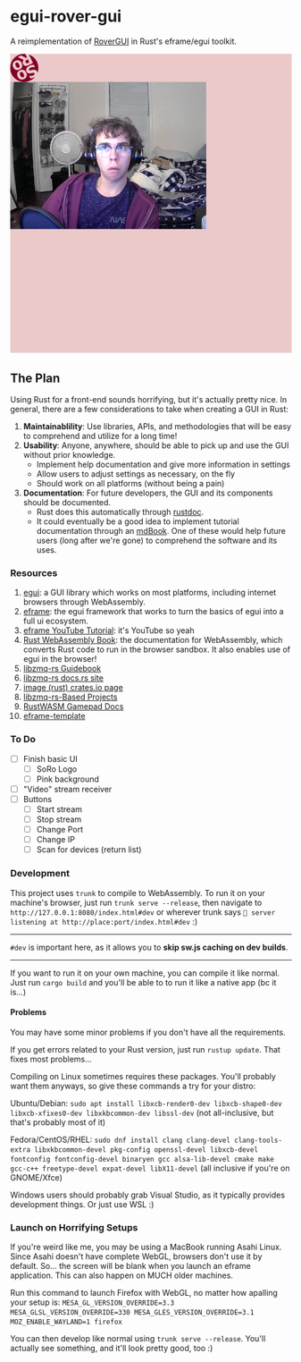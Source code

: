 # egui-rover-gui

A reimplementation of [RoverGUI](https://github.com/ROMANT21/RoverGUI) in Rust's eframe/egui toolkit.

![The perfect image](https://github.com/ROMANT21/RoverGUI/raw/master/coolguy.png)

## The Plan

Using Rust for a front-end sounds horrifying, but it's actually pretty nice. In general, there are a few considerations to take when creating a GUI in Rust:

1. **Maintainablility**: Use libraries, APIs, and methodologies that will be easy to comprehend and utilize for a long time!
2. **Usability**: Anyone, anywhere, should be able to pick up and use the GUI without prior knowledge.
    - Implement help documentation and give more information in settings
    - Allow users to adjust settings as necessary, on the fly
    - Should work on all platforms (without being a pain)
3. **Documentation**: For future developers, the GUI and its components should be documented.
    - Rust does this automatically through [rustdoc](https://doc.rust-lang.org/rustdoc/what-is-rustdoc.html).
    - It could eventually be a good idea to implement tutorial documentation through an [mdBook](https://rust-lang.github.io/mdBook/). One of these would help future users (long after we're gone) to comprehend the software and its uses.

### Resources

1. [egui](https://github.com/emilk/egui): a GUI library which works on most platforms, including internet browsers through WebAssembly.
2. [eframe](https://github.com/emilk/egui/tree/master/crates/eframe): the egui framework that works to turn the basics of egui into a full ui ecosystem. 
3. [eframe YouTube Tutorial](https://www.youtube.com/watch?v=NtUkr_z7l84): it's YouTube so yeah
4. [Rust WebAssembly Book](https://rustwasm.github.io/docs/book/): the documentation for WebAssembly, which converts Rust code to run in the browser sandbox. It also enables use of egui in the browser!
5. [libzmq-rs Guidebook](https://jean-airoldie.github.io/libzmq-rs/basics/patterns.html)
6. [libzmq-rs docs.rs site](https://docs.rs/libzmq/0.2.5/libzmq/index.html)
7. [image (rust) crates.io page](https://crates.io/crates/image)
8. [libzmq-rs-Based Projects](https://github.com/jean-airoldie/libzmq-rs/network/dependents)
9. [RustWASM Gamepad Docs](https://rustwasm.github.io/wasm-bindgen/api/web_sys/struct.Gamepad.html)
10. [eframe-template](https://github.com/emilk/eframe_template)

### To Do

- [ ] Finish basic UI
  - [ ] SoRo Logo
  - [ ] Pink background
- [ ] "Video" stream receiver
- [ ] Buttons
  - [ ] Start stream
  - [ ] Stop stream
  - [ ] Change Port
  - [ ] Change IP
  - [ ] Scan for devices (return list)

### Development

This project uses `trunk` to compile to WebAssembly. To run it on your machine's browser, just run `trunk serve --release`, then navigate to `http://127.0.0.1:8080/index.html#dev` or wherever trunk says `📡 server listening at http://place:port/index.html#dev` :)

***
`#dev` is important here, as it allows you to **skip sw.js caching on dev builds**.
***

If you want to run it on your own machine, you can compile it like normal. Just run `cargo build` and you'll be able to to run it like a native app (bc it is...)

#### Problems

You may have some minor problems if you don't have all the requirements.

If you get errors related to your Rust version, just run `rustup update`. That fixes most problems...

Compiling on Linux sometimes requires these packages. You'll probably want them anyways, so give these commands a try for your distro:

Ubuntu/Debian: `sudo apt install libxcb-render0-dev libxcb-shape0-dev libxcb-xfixes0-dev libxkbcommon-dev libssl-dev` (not all-inclusive, but that's probably most of it)

Fedora/CentOS/RHEL: `sudo dnf install clang clang-devel clang-tools-extra libxkbcommon-devel pkg-config openssl-devel libxcb-devel fontconfig fontconfig-devel binaryen gcc alsa-lib-devel cmake make gcc-c++ freetype-devel expat-devel libX11-devel` (all inclusive if you're on GNOME/Xfce)

Windows users should probably grab Visual Studio, as it typically provides development things. Or just use WSL :)

### Launch on Horrifying Setups

If you're weird like me, you may be using a MacBook running Asahi Linux. Since Asahi doesn't have complete WebGL, browsers don't use it by default. So... the screen will be blank when you launch an eframe application. This can also happen on MUCH older machines.

Run this command to launch Firefox with WebGL, no matter how apalling your setup is:
`MESA_GL_VERSION_OVERRIDE=3.3 MESA_GLSL_VERSION_OVERRIDE=330 MESA_GLES_VERSION_OVERRIDE=3.1 MOZ_ENABLE_WAYLAND=1 firefox`

You can then develop like normal using `trunk serve --release`. You'll actually see something, and it'll look pretty good, too :)
